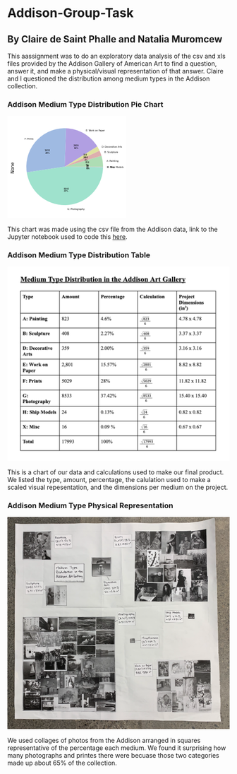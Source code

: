 # Addison-Group-Task 
## By Claire de Saint Phalle and Natalia Muromcew 

This aassignment was to do an exploratory data analysis of the csv and xls files provided by the Addison Gallery of American Art to find a question, answer it, and make a physical/visual representation of that answer. Claire and I questioned the distribution among medium types in the Addison collection.

### Addison Medium Type Distribution Pie Chart

![...](https://github.com/natasha-muromceww/Addison-Group-Task/blob/main/AddisionPieChart.png)

This chart was made using the csv file from the Addison data, link to the Jupyter notebook used to code this [here](https://github.com/natasha-muromceww/Addison-Group-Task/blob/main/Addison%20Data.ipynb). 


### Addison Medium Type Distribution Table

![...](https://github.com/natasha-muromceww/Addison-Group-Task/blob/main/Screen%20Shot%202021-12-15%20at%2011.05.09%20AM.png)

This is a chart of our data and calculations used to make our final product. We listed the type, amount, percentage, the calulation used to make a scaled visual repesentation, and the dimensions per medium on the project. 


### Addison Medium Type Physical Representation

![...](https://github.com/natasha-muromceww/Addison-Group-Task/blob/main/Screen%20Shot%202021-12-15%20at%2011.31.51%20AM.png)

We used collages of photos from the Addison arranged in squares representative of the percentage each medium. We found it surprising how many photographs and printes there were becuase those two categories made up about 65% of the collection.


